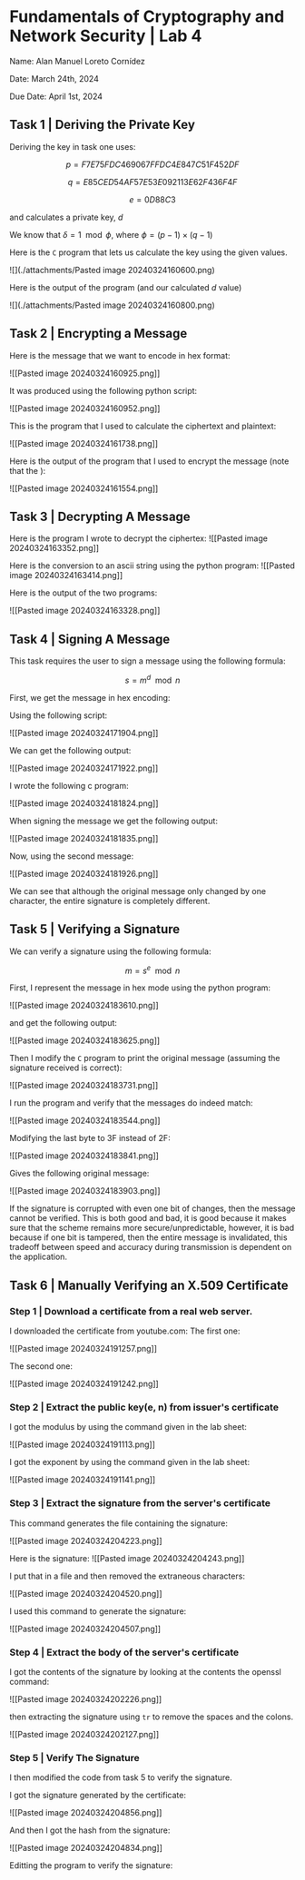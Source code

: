 # Fundamentals of Cryptography and Network Security | Lab 4

Name: Alan Manuel Loreto Cornídez

Date: March 24th, 2024 

Due Date: April 1st, 2024


## Task 1 | Deriving the Private Key 

Deriving the key in task one uses:

$$p = F7E75FDC469067FFDC4E847C51F452DF$$

$$q = E85CED54AF57E53E092113E62F436F4F$$

$$e = 0D88C3$$

and calculates a private key, $d$

We know that $\delta= 1\mod \phi$, where $\phi = (p-1) \times (q-1)$

Here is the `C` program that lets us calculate the key using the given values.

![](./attachments/Pasted image 20240324160600.png)

Here is the output of the program (and our calculated $d$ value)

![](./attachments/Pasted image 20240324160800.png)

## Task 2 | Encrypting a Message

Here is the message that we want to encode in hex format:

![[Pasted image 20240324160925.png]]

It was produced using the following python script: 

![[Pasted image 20240324160952.png]]

This is the program that I used to calculate the ciphertext and plaintext:

![[Pasted image 20240324161738.png]]

Here is the output of the program that I used to encrypt the message (note that the ):

![[Pasted image 20240324161554.png]]

## Task 3 | Decrypting A Message 


Here is the program I wrote to decrypt the ciphertex:
![[Pasted image 20240324163352.png]]

Here is the conversion to an ascii string using the python program:
![[Pasted image 20240324163414.png]]

Here is the output of the two programs:

![[Pasted image 20240324163328.png]]

## Task 4 | Signing A Message 

This task requires the user to sign a message using the following formula:

$$s = m^{d} \mod{n}$$

First, we get the message in hex encoding:

Using the following script:

![[Pasted image 20240324171904.png]]

We can get the following output:

![[Pasted image 20240324171922.png]]

I wrote the following c program:

![[Pasted image 20240324181824.png]]


When signing the message we get the following output: 

![[Pasted image 20240324181835.png]]

Now, using the second message: 

![[Pasted image 20240324181926.png]]

We can see that although the original message only changed by one character, the entire signature is completely different.


## Task 5 | Verifying a Signature 


We can verify a signature using the following formula:

$$m = s^{e} \mod{n}$$

First, I represent the message in hex mode using the python program:

![[Pasted image 20240324183610.png]]

and get the following output:

![[Pasted image 20240324183625.png]]

Then I modify the `C` program to print the original message (assuming the signature received is correct):

![[Pasted image 20240324183731.png]]

I run the program and verify that the messages do indeed match:

 ![[Pasted image 20240324183544.png]]


Modifying the last byte to 3F instead of 2F:

![[Pasted image 20240324183841.png]]

Gives the following original message:

![[Pasted image 20240324183903.png]]

If the signature is corrupted with even one bit of changes, then the message cannot be verified. This is both good and bad, it is good because it makes sure that the scheme remains more secure/unpredictable, however, it is bad because if one bit is tampered, then the entire message is invalidated, this tradeoff between speed and accuracy during transmission is dependent on the application.

## Task 6 | Manually Verifying an X.509 Certificate


### Step 1 | Download a certificate from a real web server. 

I downloaded the certificate from youtube.com:
The first one:

![[Pasted image 20240324191257.png]]

The second one:

![[Pasted image 20240324191242.png]]


### Step 2 | Extract the public key(e, n) from issuer's certificate 

I got the modulus by using the command given in the lab sheet:

![[Pasted image 20240324191113.png]]

I got the exponent by using the command given in the lab sheet:

![[Pasted image 20240324191141.png]]

### Step 3 | Extract the signature from the server's certificate 


This command generates the file containing the signature:

![[Pasted image 20240324204223.png]]

Here is the signature:
![[Pasted image 20240324204243.png]]

I put that in a file and then removed the extraneous characters:


![[Pasted image 20240324204520.png]]


I used this command to generate the signature:

![[Pasted image 20240324204507.png]]



### Step 4 | Extract the body of the server's certificate 



I got the contents of the signature by looking at the contents the openssl command: 

![[Pasted image 20240324202226.png]]

then extracting the signature using `tr` to remove the spaces and the colons.

![[Pasted image 20240324202127.png]]


### Step 5 | Verify The Signature

I then modified the code from task 5 to verify the signature.



I got the signature generated by the certificate:

![[Pasted image 20240324204856.png]]

And then I got the hash from the signature:

![[Pasted image 20240324204834.png]]


Editting the program to verify the signature:

